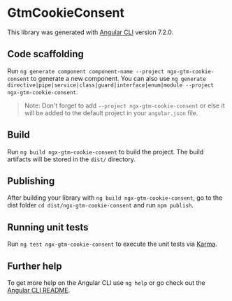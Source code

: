# GtmCookieConsent

This library was generated with [Angular CLI](https://github.com/angular/angular-cli) version 7.2.0.

## Code scaffolding

Run `ng generate component component-name --project ngx-gtm-cookie-consent` to generate a new component. You can also use `ng generate directive|pipe|service|class|guard|interface|enum|module --project ngx-gtm-cookie-consent`.
> Note: Don't forget to add `--project ngx-gtm-cookie-consent` or else it will be added to the default project in your `angular.json` file. 

## Build

Run `ng build ngx-gtm-cookie-consent` to build the project. The build artifacts will be stored in the `dist/` directory.

## Publishing

After building your library with `ng build ngx-gtm-cookie-consent`, go to the dist folder `cd dist/ngx-gtm-cookie-consent` and run `npm publish`.

## Running unit tests

Run `ng test ngx-gtm-cookie-consent` to execute the unit tests via [Karma](https://karma-runner.github.io).

## Further help

To get more help on the Angular CLI use `ng help` or go check out the [Angular CLI README](https://github.com/angular/angular-cli/blob/master/README.md).
